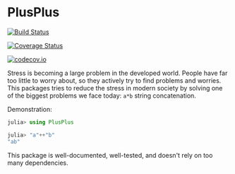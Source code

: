 # PlusPlus

[![Build Status](https://travis-ci.org/pkofod/PlusPlus.jl.svg?branch=master)](https://travis-ci.org/pkofod/PlusPlus.jl)

[![Coverage Status](https://coveralls.io/repos/pkofod/PlusPlus.jl/badge.svg?branch=master&service=github)](https://coveralls.io/github/pkofod/PlusPlus.jl?branch=master)

[![codecov.io](http://codecov.io/github/pkofod/PlusPlus.jl/coverage.svg?branch=master)](http://codecov.io/github/pkofod/PlusPlus.jl?branch=master)

Stress is becoming a large problem in the developed world. People have far too little to worry about,
so they actively try to find problems and worries. This packages tries to reduce the
stress in modern society by solving one of the biggest problems we face today:
`a*b` string concatenation.

Demonstration:
```julia
julia> using PlusPlus

julia> "a"++"b"
"ab"
```
This package is well-documented, well-tested, and doesn't rely on too many dependencies.
